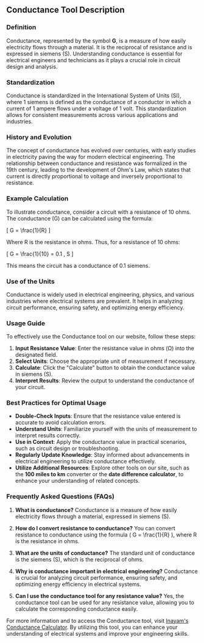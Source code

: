 ## Conductance Tool Description

### Definition
Conductance, represented by the symbol **G**, is a measure of how easily electricity flows through a material. It is the reciprocal of resistance and is expressed in siemens (S). Understanding conductance is essential for electrical engineers and technicians as it plays a crucial role in circuit design and analysis.

### Standardization
Conductance is standardized in the International System of Units (SI), where 1 siemens is defined as the conductance of a conductor in which a current of 1 ampere flows under a voltage of 1 volt. This standardization allows for consistent measurements across various applications and industries.

### History and Evolution
The concept of conductance has evolved over centuries, with early studies in electricity paving the way for modern electrical engineering. The relationship between conductance and resistance was formalized in the 19th century, leading to the development of Ohm's Law, which states that current is directly proportional to voltage and inversely proportional to resistance.

### Example Calculation
To illustrate conductance, consider a circuit with a resistance of 10 ohms. The conductance (G) can be calculated using the formula:

\[ G = \frac{1}{R} \]

Where R is the resistance in ohms. Thus, for a resistance of 10 ohms:

\[ G = \frac{1}{10} = 0.1 \, S \]

This means the circuit has a conductance of 0.1 siemens.

### Use of the Units
Conductance is widely used in electrical engineering, physics, and various industries where electrical systems are prevalent. It helps in analyzing circuit performance, ensuring safety, and optimizing energy efficiency.

### Usage Guide
To effectively use the Conductance tool on our website, follow these steps:

1. **Input Resistance Value**: Enter the resistance value in ohms (Ω) into the designated field.
2. **Select Units**: Choose the appropriate unit of measurement if necessary.
3. **Calculate**: Click the "Calculate" button to obtain the conductance value in siemens (S).
4. **Interpret Results**: Review the output to understand the conductance of your circuit.

### Best Practices for Optimal Usage
- **Double-Check Inputs**: Ensure that the resistance value entered is accurate to avoid calculation errors.
- **Understand Units**: Familiarize yourself with the units of measurement to interpret results correctly.
- **Use in Context**: Apply the conductance value in practical scenarios, such as circuit design or troubleshooting.
- **Regularly Update Knowledge**: Stay informed about advancements in electrical engineering to utilize conductance effectively.
- **Utilize Additional Resources**: Explore other tools on our site, such as the **100 miles to km** converter or the **date difference calculator**, to enhance your understanding of related concepts.

### Frequently Asked Questions (FAQs)

1. **What is conductance?**
   Conductance is a measure of how easily electricity flows through a material, expressed in siemens (S).

2. **How do I convert resistance to conductance?**
   You can convert resistance to conductance using the formula \( G = \frac{1}{R} \), where R is the resistance in ohms.

3. **What are the units of conductance?**
   The standard unit of conductance is the siemens (S), which is the reciprocal of ohms.

4. **Why is conductance important in electrical engineering?**
   Conductance is crucial for analyzing circuit performance, ensuring safety, and optimizing energy efficiency in electrical systems.

5. **Can I use the conductance tool for any resistance value?**
   Yes, the conductance tool can be used for any resistance value, allowing you to calculate the corresponding conductance easily.

For more information and to access the Conductance tool, visit [Inayam's Conductance Calculator](https://www.inayam.co/unit-converter/electrical_resistance). By utilizing this tool, you can enhance your understanding of electrical systems and improve your engineering skills.